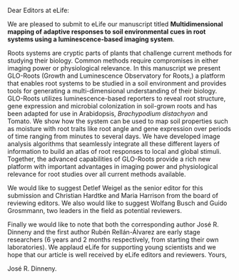 Dear Editors at eLife:

We are pleased to submit to eLife our manuscript titled **Multidimensional mapping of adaptive responses to soil environmental cues in root systems using a luminescence-based imaging system**.  

Roots systems are cryptic parts of plants that challenge current methods for studying their biology.  Common methods require compromises in either imaging power or physiological relevance.  In this manuscript we present GLO-Roots (Growth and Luminescence Observatory for Roots,) a platform that enables root systems to be studied in a soil environment and provides tools for generating a multi-dimensional understanding of their biology.  GLO-Roots utilizes luminescence-based reporters to reveal root structure, gene expression and microbial colonization in soil-grown roots and has been adapted for use in Arabidopsis, *Brachypodium distachyon* and Tomato. We show how the system can be used to map soil properties such as moisture with root traits like root angle and gene expression over periods of time ranging from minutes to several days. We have developed image analysis algorithms that seamlessly integrate all these different layers of information to build an atlas of root responses to local and global  stimuli. Together, the advanced capabilities of GLO-Roots provide a rich new platform with important advantages in imaging power and physiological relevance for root studies over all current methods available.  

We would like to suggest Detlef Weigel as the senior editor for this submission and Christian  Hardtke and Maria Harrison from the board of reviewing editors. We also would like to suggest Wolfang Busch and Guido Grosmmann, two leaders in the field as potential reviewers.

Finally we would like to note that both the corresponding author José R. Dinneny and the first author Rubén Rellán-Álvarez are early stage researchers (6 years and 2 months respectively, from starting their own laboratories). We applaud eLife for supporting young scientists and we hope that our article is well received by eLife editors and reviewers.
Yours,

José R. Dinneny.
